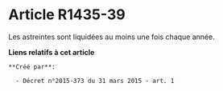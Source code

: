 # Article R1435-39

Les astreintes sont liquidées au moins une fois chaque année.

**Liens relatifs à cet article**

	**Créé par**:

	  - Décret n°2015-373 du 31 mars 2015 - art. 1
